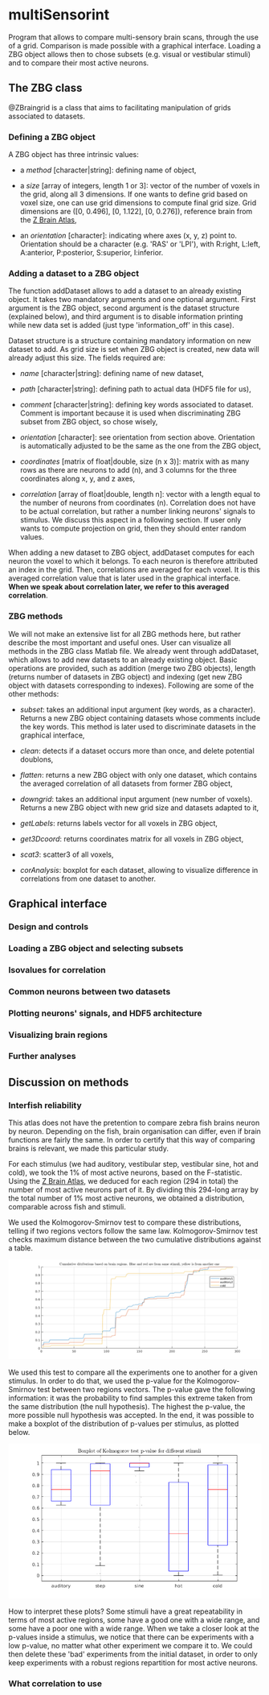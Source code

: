 # multiSensorint
Program that allows to compare multi-sensory brain scans, through the use of a grid. Comparison is made possible with a graphical interface. Loading a ZBG object allows then to chose subsets (e.g. visual or vestibular stimuli) and to compare their most active neurons. 


## The ZBG class
@ZBraingrid is a class that aims to facilitating manipulation of grids associated to datasets. 

### Defining a ZBG object
A ZBG object has three intrinsic values: 

* a *method* [character|string]: defining name of object,

* a *size* [array of integers, length 1 or 3]: vector of the number of voxels in the grid, along all 3 dimensions. If one wants to define grid based on voxel size, one can use grid dimensions to compute final grid size. Grid dimensions are ([0, 0.496], [0, 1.122], [0, 0.276]), reference brain from the [Z Brain Atlas](https://engertlab.fas.harvard.edu/Z-Brain/home/),

* an *orientation* [character]: indicating where axes (x, y, z) point to. Orientation should be a character (e.g. 'RAS' or 'LPI'), with R:right, L:left, A:anterior, P:posterior, S:superior, I:inferior.

### Adding a dataset to a ZBG object
The function addDataset allows to add a dataset to an already existing object. It takes two mandatory arguments and one optional argument. First argument is the ZBG object, second argument is the dataset structure (explained below), and third argument is to disable information printing while new data set is added (just type 'information_off' in this case). 

Dataset structure is a structure containing mandatory information on new dataset to add. As grid size is set when ZBG object is created, new data will already adjust this size. The fields required are:

* *name* [character|string]: defining name of new dataset,

* *path* [character|string]: defining path to actual data (HDF5 file for us),

* *comment* [character|string]: defining key words associated to dataset. Comment is important because it is used when discriminating ZBG subset from ZBG object, so chose wisely,

* *orientation* [character]: see orientation from section above. Orientation is automatically adjusted to be the same as the one from the ZBG object,

* *coordinates* [matrix of float|double, size (n x 3)]: matrix with as many rows as there are neurons to add (n), and 3 columns for the three coordinates along x, y, and z axes,

* *correlation* [array of float|double, length n]: vector with a length equal to the number of neurons from coordinates (n). Correlation does not have to be actual correlation, but rather a number linking neurons' signals to stimulus. We discuss this aspect in a following section. If user only wants to compute projection on grid, then they should enter random values.

When adding a new dataset to ZBG object, addDataset computes for each neuron the voxel to which it belongs. To each neuron is therefore attributed an index in the grid. Then, correlations are averaged for each voxel. It is this averaged correlation value that is later used in the graphical interface. **When we speak about correlation later, we refer to this averaged correlation**.

### ZBG methods 

We will not make an extensive list for all ZBG methods here, but rather describe the most important and useful ones. User can visualize all methods in the ZBG class Matlab file. We already went through addDataset, which allows to add new datasets to an already existing object. Basic operations are provided, such as addition (merge two ZBG objects), length (returns number of datasets in ZBG object) and indexing (get new ZBG object with datasets corresponding to indexes). Following are some of the other methods:

* *subset*: takes an additional input argument (key words, as a character). Returns a new ZBG object containing datasets whose comments include the key words. This method is later used to discriminate datasets in the graphical interface,

* *clean*: detects if a dataset occurs more than once, and delete potential doublons,

* *flatten*: returns a new ZBG object with only one dataset, which contains the averaged correlation of all datasets from former ZBG object,

* *downgrid*: takes an additional input argument (new number of voxels). Returns a new ZBG object with new grid size and datasets adapted to it,

* *getLabels*: returns labels vector for all voxels in ZBG object,

* *get3Dcoord*: returns coordinates matrix for all voxels in ZBG object,

* *scat3*: scatter3 of all voxels, 

* *corAnalysis*: boxplot for each dataset, allowing to visualize difference in correlations from one dataset to another.


## Graphical interface

### Design and controls

### Loading a ZBG object and selecting subsets

### Isovalues for correlation

### Common neurons between two datasets

### Plotting neurons' signals, and HDF5 architecture

### Visualizing brain regions

### Further analyses


## Discussion on methods

### Interfish reliability

This atlas does not have the pretention to compare zebra fish brains neuron by neuron. Depending on the fish, brain organisation can differ, even if brain functions are fairly the same. In order to certify that this way of comparing brains is relevant, we made this particular study.

For each stimulus (we had auditory, vestibular step, vestibular sine, hot and cold), we took the 1% of most active neurons, based on the F-statistic. Using the [Z Brain Atlas](https://engertlab.fas.harvard.edu/Z-Brain/home/), we deduced for each region (294 in total) the number of most active neurons part of it. By dividing this 294-long array by the total number of 1% most active neurons, we obtained a distribution, comparable across fish and stimuli.

We used the Kolmogorov-Smirnov test to compare these distributions, telling if two regions vectors follow the same law. Kolmogorov-Smirnov test checks maximum distance between the two cumulative distributions against a table. 

![Example of cumulative distributions for acoustic and thermotaxis stimuli](/README_img/cumul.png)

We used this test to compare all the experiments one to another for a given stimulus. In order to do that, we used the p-value for the Kolmogorov-Smirnov test between two regions vectors. The p-value gave the following information: it was the probability to find samples this extreme taken from the same distribution (the null hypothesis). The highest the p-value, the more possible null hypothesis was accepted. In the end, it was possible to make a boxplot of the distribution of p-values per stimulus, as plotted below.

![Distributions of p-values across stimuli](/README_img/boxplot.png) 

How to interpret these plots? Some stimuli have a great repeatability in terms of most active regions, some have a good one with a wide range, and some have a poor one with a wide range. When we take a closer look at the p-values inside a stimulus, we notice that there can be experiments with a low p-value, no matter what other experiment we compare it to. We could then delete these 'bad' experiments from the initial dataset, in order to only keep experiments with a robust regions repartition for most active neurons.

### What correlation to use
